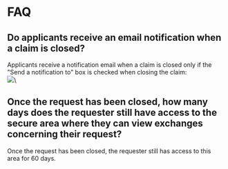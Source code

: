 # FAQ

## Do applicants receive an email notification when a claim is closed?

Applicants receive a notification email when a claim is closed only if the "Send a notification to" box is checked when closing the claim: \
![](<../../.gitbook/assets/Capture d'écran 2025-08-25 151920.png>)\


## Once the request has been closed, how many days does the requester still have access to the secure area where they can view exchanges concerning their request?

Once the request has been closed, the requester still has access to this area for 60 days.

